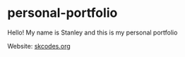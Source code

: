 # personal-portfolio
Hello! My name is Stanley and this is my personal portfolio

Website: [skcodes.org](http://www.skcodes.net:5173/personal-portfolio/)
